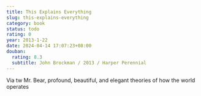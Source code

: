 ```yaml
---
title: This Explains Everything
slug: this-explains-everything
category: book
status: todo
rating: 0
year: 2013-1-22
date: 2024-04-14 17:07:23+08:00
douban:
  rating: 8.3
  subtitle: John Brockman / 2013 / Harper Perennial
---
```


Via tw Mr. Bear, profound, beautiful, and elegant theories of how the world operates
